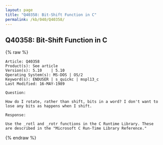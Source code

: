 ```yaml
---
layout: page
title: "Q40358: Bit-Shift Function in C"
permalink: /kb/040/Q40358/
---
```


## Q40358: Bit-Shift Function in C

{% raw %}

	Article: Q40358
	Product(s): See article
	Version(s): 5.10    | 5.10
	Operating System(s): MS-DOS | OS/2
	Keyword(s): ENDUSER | s_quickc | mspl13_c
	Last Modified: 16-MAY-1989
	
	Question:
	
	How do I rotate, rather than shift, bits in a word? I don't want to
	lose any bits as happens when I shift.
	
	Response:
	
	Use the _rotl and _rotr functions in the C Runtime Library. These
	are described in the "Microsoft C Run-Time Library Reference."

{% endraw %}
